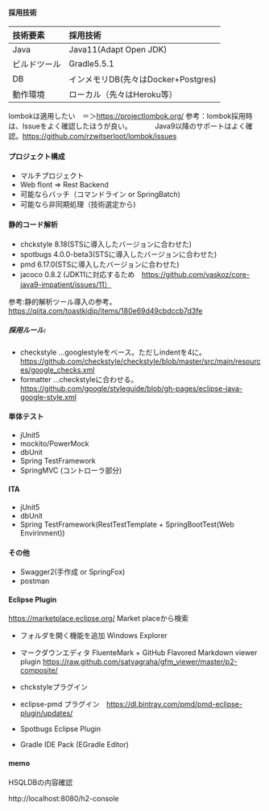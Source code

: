 
#### 採用技術
| 技術要素 | 採用技術 |
|:---|:---|
|Java    |Java11(Adapt Open JDK)    |
| ビルドツール |Gradle5.5.1   |
|DB    |インメモリDB(先々はDocker+Postgres)   |
|動作環境    |ローカル（先々はHeroku等）   |

lombokは適用したい　＝＞https://projectlombok.org/
参考：lombok採用時は、Issueをよく確認したほうが良い。
　　　Java9以降のサポートはよく確認。https://github.com/rzwitserloot/lombok/issues

#### プロジェクト構成
* マルチプロジェクト
* Web flont => Rest Backend
* 可能ならバッチ（コマンドライン or SpringBatch)
* 可能なら非同期処理（技術選定から)

#### 静的コード解析
* chckstyle 8.18(STSに導入したバージョンに合わせた)
* spotbugs 4.0.0-beta3(STSに導入したバージョンに合わせた)
* pmd 6.17.0(STSに導入したバージョンに合わせた)
* jacoco 0.8.2  (JDK11に対応するため　https://github.com/vaskoz/core-java9-impatient/issues/11）

参考:静的解析ツール導入の参考。
https://qiita.com/toastkidjp/items/180e69d49cbdccb7d3fe

##### 採用ルール:
* checkstyle …googlestyleをベース。ただしindentを4に。 
https://github.com/checkstyle/checkstyle/blob/master/src/main/resources/google_checks.xml
* formatter …checkstyleに合わせる。
https://github.com/google/styleguide/blob/gh-pages/eclipse-java-google-style.xml

#### 単体テスト
* jUnit5
* mockito/PowerMock
* dbUnit
* Spring TestFramework
* SpringMVC (コントローラ部分)

#### ITA
* jUnit5
* dbUnit
* Spring TestFramework(RestTestTemplate + SpringBootTest(Web Envirinment))

#### その他
* Swagger2(手作成 or SpringFox)
* postman
  
#### Eclipse Plugin
https://marketplace.eclipse.org/
Market placeから検索

* フォルダを開く機能を追加
Windows Explorer

* マークダウンエディタ
FluenteMark + GitHub Flavored Markdown viewer plugin
https://raw.github.com/satyagraha/gfm_viewer/master/p2-composite/

* chckstyleプラグイン
* eclipse-pmd プラグイン　https://dl.bintray.com/pmd/pmd-eclipse-plugin/updates/
* Spotbugs Eclipse Plugin
* Gradle IDE Pack (EGradle Editor)

#### memo
HSQLDBの内容確認

http://localhost:8080/h2-console


